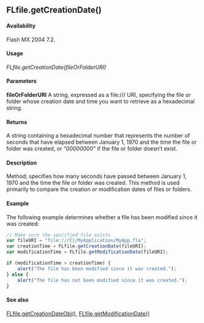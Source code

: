 ## FLfile.getCreationDate()

#### Availability

Flash MX 2004 7.2.

#### Usage

*FLfile.getCreationDate(fileOrFolderURI)*

#### Parameters

**fileOrFolderURI** A string, expressed as a file:/// URI, specifying the file or folder whose creation date and time you want to retrieve as a hexadecimal string.

#### Returns

A string containing a hexadecimal number that represents the number of seconds that have elapsed between January 1, 1970 and the time the file or folder was created, or *"00000000"* if the file or folder doesn’t exist.

#### Description

Method; specifies how many seconds have passed between January 1, 1970 and the time the file or folder was created. This method is used primarily to compare the creation or modification dates of files or folders.

#### Example

The following example determines whether a file has been modified since it was created:

```javascript
// Make sure the specified file exists
var fileURI = "file:///C|/MyApplication/MyApp.fla";
var creationTime = FLfile.getCreationDate(fileURI);
var modificationTime = FLfile.getModificationDate(fileURI);

if (modificationTime > creationTime) {
    alert("The file has been modified since it was created.");
} else {
    alert("The file has not been modified since it was created.");
}
```

#### See also

[FLfile.getCreationDateObj()](../FLfile_object/FLfile5.md), [FLfile.getModificationDate()](../FLfile_object/FLfile6.md)

